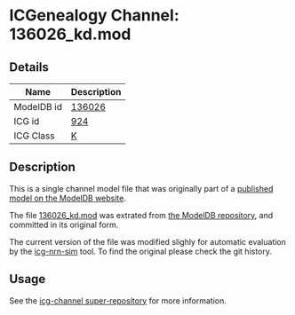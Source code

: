 # ICGenealogy Channel: 136026\_kd.mod

## Details

Name | Description
---- | -----------
ModelDB id | [136026](http://senselab.med.yale.edu/ModelDB/ShowModel.cshtml?model=136026)
ICG id | [924](http://icg.neurotheory.ox.ac.uk/channels/1/924)
ICG Class | [K](http://icg.neurotheory.ox.ac.uk/channels/1)

## Description

This is a single channel model file that was originally part of a [published model on the ModelDB website](http://senselab.med.yale.edu/ModelDB/ShowModel.cshtml?model=136026).


The file [136026\_kd.mod](136026_kd.mod) was extrated from [the ModelDB repository](http://senselab.med.yale.edu/ModelDB/ShowModel.cshtml?model=136026), and committed in its original form.

The current version of the file was modified slighly for automatic evaluation by the [icg-nrn-sim](https://github.com/icgenealogy/icg-nrn-sim) tool. To find the original please check the git history.


## Usage

See the [icg-channel super-repository](https://github.com/icgenealogy/icg-channels) for more information.